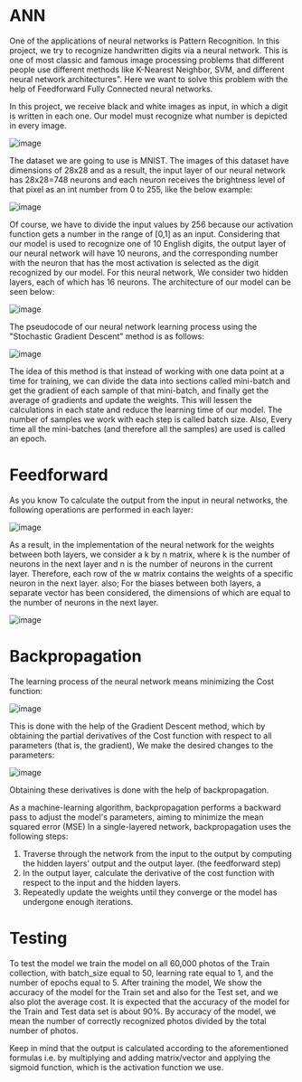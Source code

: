 # ANN
One of the applications of neural networks is Pattern Recognition.
In this project, we try to recognize handwritten digits via a neural network. This is one of most
classic and famous image processing problems that different people use different methods like
K-Nearest Neighbor, SVM, and different neural network architectures". Here we want to solve this problem with the help of Feedforward Fully Connected neural networks.

In this project, we receive black and white images as input, in which a digit is written in each one. Our model must recognize what number is depicted in every image.

![image](https://github.com/MahdiTheGreat/ANN/assets/47212121/453dcc25-8291-470b-b9b5-aa26e000a0b2)

The dataset we are going to use is MNIST. The images of this dataset have dimensions of 28x28 and as a result, the input layer of our neural network has 28x28=748 neurons and each neuron receives the brightness level of that pixel as an int number from 0 to 255, like the below example:

![image](https://github.com/MahdiTheGreat/ANN/assets/47212121/16ac738b-0e22-4d9a-8b02-e372471d70cb)

Of course, we have to divide the input values by 256 because our activation function gets a number in the range of [0,1] as an input. Considering that our model is used to recognize one of 10 English digits, the output layer of our neural network will have 10 neurons, and the corresponding number with the neuron that has the most activation is selected as the digit recognized by our model. For this neural network, We consider two hidden layers, each of which has 16 neurons. The architecture of our model can be seen below:

![image](https://github.com/MahdiTheGreat/ANN/assets/47212121/5e2ee316-62fd-4046-a224-1604b3fbdcdc)

The pseudocode of our neural network learning process using the "Stochastic Gradient Descent" method is as follows:

![image](https://github.com/MahdiTheGreat/ANN/assets/47212121/804a0df4-043f-467c-ac29-bbb1299b6e7c)

The idea of this method is that instead of working with one data point at a time for training, we can divide the data into sections called
mini-batch and get the gradient of each sample of that mini-batch, and finally get the average of gradients and update the weights. This will lessen the calculations in each state and reduce the learning time of our model. The number of samples we work with each step is called batch size. Also, Every time all the mini-batches (and therefore all the samples) are used is called an epoch.


# Feedforward
As you know To calculate the output from the input in neural networks, the following operations are performed in each layer:

![image](https://github.com/MahdiTheGreat/ANN/assets/47212121/5e4f2a79-038f-4de2-aaa8-5f092bd8dd6d)

As a result, in the implementation of the neural network for the weights between both layers, we consider a k by n matrix, where k is the number of neurons in the next layer and n is the number of neurons in the current layer. Therefore, each row of the w matrix contains the weights of a specific neuron in the next layer. also; For the biases between both layers, a separate vector has been considered, the dimensions of which are equal to the number of neurons in the next layer.

![image](https://github.com/MahdiTheGreat/ANN/assets/47212121/27954df5-8b61-43a1-9826-84c75ec19fa3)

# Backpropagation

The learning process of the neural network means minimizing the Cost function:

![image](https://github.com/MahdiTheGreat/ANN/assets/47212121/9a16fe04-20f2-4017-adba-85f7933ef065)


This is done with the help of the Gradient Descent method, which by obtaining the partial derivatives of the Cost function with respect to all parameters (that is, the gradient), We make the desired changes to the parameters:

![image](https://github.com/MahdiTheGreat/ANN/assets/47212121/ec4374e0-098d-4d02-9dd8-d37c574d1737)

Obtaining these derivatives is done with the help of backpropagation.

As a machine-learning algorithm, backpropagation performs a backward pass to adjust the model's parameters, aiming to minimize the mean squared error (MSE) In a single-layered network, backpropagation uses the following steps:
1. Traverse through the network from the input to the output by computing the hidden layers' output and the output layer. (the feedforward step)
2. In the output layer, calculate the derivative of the cost function with respect to the input and the hidden layers.
3. Repeatedly update the weights until they converge or the model has undergone enough iterations.

# Testing
To test the model we train the model on all 60,000 photos of the Train collection, with batch_size equal to 50, learning rate equal to 1, and the number of epochs equal to 5. After training the model, We show the accuracy of the model for the Train set and also for the Test set, and we also plot the average cost. It is expected that the accuracy of the model for the Train and Test data set is about 90%.
By accuracy of the model, we mean the number of correctly recognized photos divided by the total number of photos. 

Keep in mind that the output is calculated according to the aforementioned formulas i.e. by multiplying and adding matrix/vector and applying the sigmoid function, which is the activation function we use.


    
    



